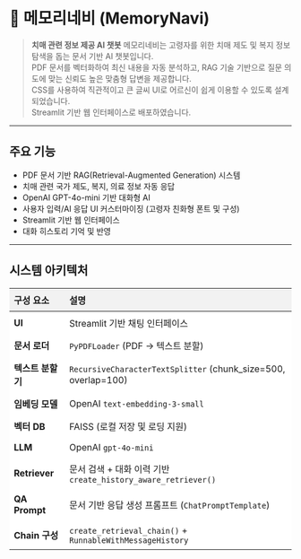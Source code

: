 # 🧭 메모리네비 (MemoryNavi)
> **치매 관련 정보 제공 AI 챗봇**
> 메모리네비는 고령자를 위한 치매 제도 및 복지 정보 탐색을 돕는 문서 기반 AI 챗봇입니다.      
> PDF 문서를 벡터화하여 최신 내용을 자동 분석하고, RAG 기술 기반으로 질문 의도에 맞는 신뢰도 높은 맞춤형 답변을 제공합니다.    
> CSS를 사용하여 직관적이고 큰 글씨 UI로 어르신이 쉽게 이용할 수 있도록 설계되었습니다.    
> Streamlit 기반 웹 인터페이스로 배포하였습니다.

---

## 주요 기능
- PDF 문서 기반 RAG(Retrieval-Augmented Generation) 시스템
- 치매 관련 국가 제도, 복지, 의료 정보 자동 응답
- OpenAI GPT-4o-mini 기반 대화형 AI
- 사용자 입력/AI 응답 UI 커스터마이징 (고령자 친화형 폰트 및 구성)
- Streamlit 기반 웹 인터페이스
- 대화 히스토리 기억 및 반영

---

## 시스템 아키텍처

<table style="border-collapse: collapse; width: 100%; font-size: 16px;">
  <thead style="background-color: #f2f2f2;">
    <tr>
      <th style="text-align: left; padding: 8px;">구성 요소</th>
      <th style="text-align: left; padding: 8px;">설명</th>
    </tr>
  </thead>
  <tbody style="background-color: #ffffff;">
    <tr>
      <td style="padding: 8px;"><strong>UI</strong></td>
      <td style="padding: 8px;">Streamlit 기반 채팅 인터페이스</td>
    </tr>
    <tr>
      <td style="padding: 8px;"><strong>문서 로더</strong></td>
      <td style="padding: 8px;"><code>PyPDFLoader</code> (PDF → 텍스트 분할)</td>
    </tr>
    <tr>
      <td style="padding: 8px;"><strong>텍스트 분할기</strong></td>
      <td style="padding: 8px;"><code>RecursiveCharacterTextSplitter</code> (chunk_size=500, overlap=100)</td>
    </tr>
    <tr>
      <td style="padding: 8px;"><strong>임베딩 모델</strong></td>
      <td style="padding: 8px;">OpenAI <code>text-embedding-3-small</code></td>
    </tr>
    <tr>
      <td style="padding: 8px;"><strong>벡터 DB</strong></td>
      <td style="padding: 8px;">FAISS (로컬 저장 및 로딩 지원)</td>
    </tr>
    <tr>
      <td style="padding: 8px;"><strong>LLM</strong></td>
      <td style="padding: 8px;">OpenAI <code>gpt-4o-mini</code></td>
    </tr>
    <tr>
      <td style="padding: 8px;"><strong>Retriever</strong></td>
      <td style="padding: 8px;">문서 검색 + 대화 이력 기반 <code>create_history_aware_retriever()</code></td>
    </tr>
    <tr>
      <td style="padding: 8px;"><strong>QA Prompt</strong></td>
      <td style="padding: 8px;">문서 기반 응답 생성 프롬프트 (<code>ChatPromptTemplate</code>)</td>
    </tr>
    <tr>
      <td style="padding: 8px;"><strong>Chain 구성</strong></td>
      <td style="padding: 8px;"><code>create_retrieval_chain()</code> + <code>RunnableWithMessageHistory</code></td>
    </tr>
  </tbody>
</table>
